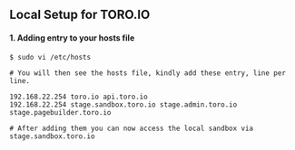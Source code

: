 ## Local Setup for TORO.IO

#### 1. Adding entry to your hosts file

```
$ sudo vi /etc/hosts

# You will then see the hosts file, kindly add these entry, line per line.

192.168.22.254 toro.io api.toro.io
192.168.22.254 stage.sandbox.toro.io stage.admin.toro.io stage.pagebuilder.toro.io

# After adding them you can now access the local sandbox via stage.sandbox.toro.io

```
